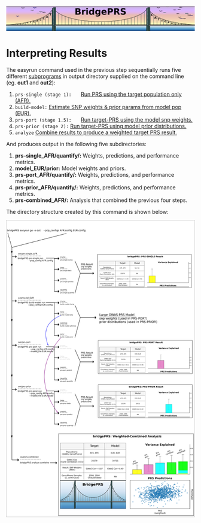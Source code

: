 ![Screenshot](img/slim/quikstart_logo3.png)

# Interpreting Results 

The easyrun command used in the previous step sequentially runs five different [subprograms](guide_subprograms.md) in 
output directory supplied on the command line (eg. **out1** and **out2**): 

1. `prs-single (stage 1):   ` [Run PRS using the target population only (AFR).](guide_subprograms.md#prs-single) 
2. `build-model:`     [Estimate SNP weights & prior params from model pop (EUR).](guide_subprograms.md#build-model)
3. `prs-port (stage 1.5):   `     [Run target-PRS using the model snp weights.](guide_subprograms.md#prs-port) 
4. `prs-prior (stage 2):`   [Run target-PRS using model prior distributions.](guide_subprograms.md#prs-prior)  
5. `analyze`          [Combine results to produce a weighted target PRS result.](guide_subprograms.md#prs-prior) 

And produces output in the following five subdirectories: 

1. **prs-single_AFR/quantify/:** Weights, predictions, and performance metrics. 
2. **model_EUR/prior:**          Model weights and priors. 
3. **prs-port_AFR/quantify/:**   Weights, predictions, and performance metrics. 
4. **prs-prior_AFR/quantify/:**  Weights, predictions, and performance metrics. 
5. **prs-combined_AFR/:**        Analysis that combined the previous four steps. 

The directory structure created by this command is shown below: 

![Screenshot](img/pipeline.png)




















